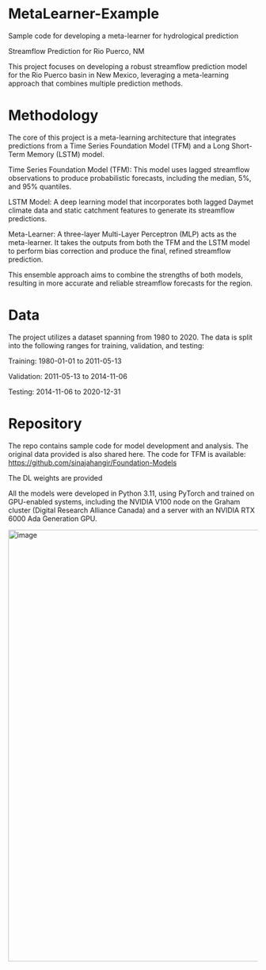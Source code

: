 # MetaLearner-Example
Sample code for developing a meta-learner for hydrological prediction

Streamflow Prediction for Rio Puerco, NM

This project focuses on developing a robust streamflow prediction model for the Rio Puerco basin in New Mexico, leveraging a meta-learning approach that combines multiple prediction methods.

# Methodology

The core of this project is a meta-learning architecture that integrates predictions from a Time Series Foundation Model (TFM) and a Long Short-Term Memory (LSTM) model.

Time Series Foundation Model (TFM): This model uses lagged streamflow observations to produce probabilistic forecasts, including the median, 5%, and 95% quantiles.

LSTM Model: A deep learning model that incorporates both lagged Daymet climate data and static catchment features to generate its streamflow predictions.

Meta-Learner: A three-layer Multi-Layer Perceptron (MLP) acts as the meta-learner. It takes the outputs from both the TFM and the LSTM model to perform bias correction and produce the final, refined streamflow prediction.

This ensemble approach aims to combine the strengths of both models, resulting in more accurate and reliable streamflow forecasts for the region.

# Data

The project utilizes a dataset spanning from 1980 to 2020. The data is split into the following ranges for training, validation, and testing:

Training: 1980-01-01 to 2011-05-13

Validation: 2011-05-13 to 2014-11-06

Testing: 2014-11-06 to 2020-12-31

# Repository

The repo contains sample code for model development and analysis. The original data provided is also shared here. The code for TFM is available: https://github.com/sinajahangir/Foundation-Models

The DL weights are provided

All the models were developed in Python 3.11, using PyTorch and trained on GPU-enabled systems, including the NVIDIA V100 node on the Graham cluster (Digital Research Alliance Canada) and a server with an NVIDIA RTX 6000 Ada Generation GPU.

<img width="870" height="871" alt="image" src="https://github.com/user-attachments/assets/f5d8ac26-5b8b-4956-823a-38ac0d610c28" />


